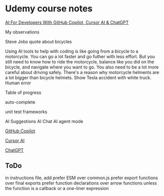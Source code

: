 # Udemy course notes

[AI For Developers With GitHub Copilot, Cursor AI & ChatGPT](https://www.udemy.com/course/ai-for-developers-with-github-copilot-cursor-ai-chatgpt/)

My observations

Steve Jobs quote about bicycles

Using AI tools to help with coding is like going from a bicycle to a motorcycle. You can go a lot faster and go futher with less effort. But you still need to know how to ride the motorcycle, balance like you did on the bicycle, and navigate where you want to go. You also need to be a lot more careful about driving safely. There's a reason why motorcycle helments are a lot bigger than bicycle helmets. Show Tesla accident with white truck. Human error

Table of progress

auto-complete

unit test frameworks

AI Suggestions
AI Chat
AI agent mode

[GitHub Copilot](copilot/notes.md)

[Cursor AI](cursor/notes.md)

[ChatGPT](chatGPT/notes.md)

## ToDo

in instructions file, add
prefer ESM over common.js
prefer export functions over final exports
prefer function declarations over arrow functions unless the function is a callback or a one-liner expression

